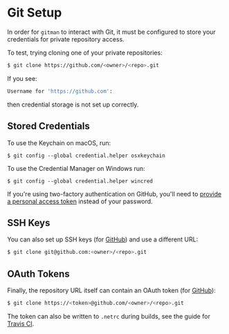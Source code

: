 # Git Setup

In order for `gitman` to interact with Git, it must be configured to store your credentials for private repository access.

To test, trying cloning one of your private repositories:

```sh
$ git clone https://github.com/<owner>/<repo>.git
```

If you see:

```sh
Username for 'https://github.com':
```

then credential storage is not set up correctly.

## Stored Credentials

To use the Keychain on macOS, run:

```
$ git config --global credential.helper osxkeychain
```

To use the Credential Manager on Windows run:

```
$ git config --global credential.helper wincred
```

If you're using two-factory authentication on GitHub, you'll need to [provide a personal access token](http://olivierlacan.com/posts/why-is-git-https-not-working-on-github/) instead of your password.

## SSH Keys

You can also set up SSH keys (for [GitHub](https://help.github.com/articles/generating-ssh-keys/)) and use a different URL:

```sh
$ git clone git@github.com:<owner>/<repo>.git
```

## OAuth Tokens

Finally, the repository URL itself can contain an OAuth token (for [GitHub](https://github.com/blog/1270-easier-builds-and-deployments-using-git-over-https-and-oauth)):

```sh
$ git clone https://<token>@github.com/<owner>/<repo>.git
```

The token can also be written to `.netrc` during builds, see the guide for [Travis CI](https://docs.travis-ci.com/user/private-dependencies/#API-Token).
